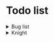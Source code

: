 # Todo list
<details> 
<summary> Bug list </summary>

- [ ] Hitbox not properly allign with the texture

</details>

<details>
<summary> Knight </summary>
  
- [x] Render
- [x] Walking
- [x] Crouching
- [x] Crouched walking
- [ ] Attack
- [ ] Dashing
- [x] Drinking
- [x] Dying
- [x] Falling
- [ ] Grabbing
- [x] Hurting
- [x] Idling
- [x] Jumping
- [ ] Ladder climbing
- [ ] Landing
  - [ ] Armed
  - [ ] Unarmed
- [ ] Ledge grab
- [ ] Power up
- [ ] Pushing
- [ ] Shielding
- [ ] Shield bashing
- [ ] Shielding up
- [ ] Talking
- [x] Walking

</details>
